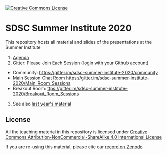 <a rel="license" href="http://creativecommons.org/licenses/by-nc-sa/4.0/"><img alt="Creative Commons License" style="border-width:0" src="https://i.creativecommons.org/l/by-nc-sa/4.0/80x15.png" /></a>


# SDSC Summer Institute 2020

This repository hosts all material and slides of the presentations at the Summer Institute

1. [Agenda](https://si20.sdsc.edu/agenda/)
2. Gitter:  Please Join Each Session (login with your Github account)
* Community: <https://gitter.im/sdsc-summer-institute-2020/community> 
* Main Session Chat Room <https://gitter.im/sdsc-summer-institute-2020/Main_Room_Sessions> 
* Breakout Room: <ttps://gitter.im/sdsc-summer-institute-2020/Breakout_Room_Sessions>
3. See also [last year's material](https://github.com/sdsc/sdsc-summer-institute-2019)

## License

All the teaching material in this repository is licensed under [Creative Commons Attribution-NonCommercial-ShareAlike 4.0 International License](https://creativecommons.org/licenses/by-nc-sa/4.0/)

If you are re-using this material, please cite our [record on Zenodo](TODO)
